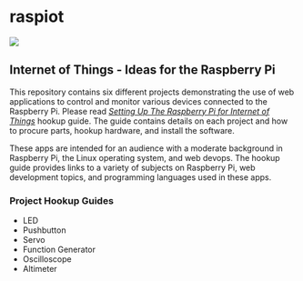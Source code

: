 # raspiot

<img src="./docs/project_layout.png">

<h2>Internet of Things - Ideas for the Raspberry Pi</h2>

<p>This repository contains six different projects demonstrating the use of web applications to control and monitor various devices connected to the Raspberry Pi.  Please read <a href="./docs/setting_up_raspberry_pi_for_iot.pdf"><i>Setting Up The Raspberry Pi for Internet of Things</i></a> hookup guide.  The guide contains
details on each project and how to procure parts, hookup hardware, and install the software.</p>

<p>These apps are intended for an audience with a moderate background in Raspberry Pi, the Linux operating system, and web devops.  The hookup guide provides links to a variety of subjects on Raspberry Pi, web development topics, and programming languages used in these apps.</p>

<h3>Project Hookup Guides</h3>
<ul>
<li>LED<a href="./led/docs/raspberrypi_led_hookup.pdf"></a></li>
<li>Pushbutton<a href="./pushbutton/docs/raspberrypi_pushbutton_hookup.pdf"></a></li>
<li>Servo<a href="./servo/docs/raspberrypi_servo_hookup.pdf"></a></li>
<li>Function Generator<a href="./fncgen/docs/raspberrypi_fncgen_hookup.pdf"></a></li>
<li>Oscilloscope<a href="./oscilloscope/docs/raspberrypi_oscilloscope_hookup.pdf"></a></li>
<li>Altimeter<a href="./altimeter/docs/raspberrypi_altimeter_hookup.pdf"></a></li>
</ul>
